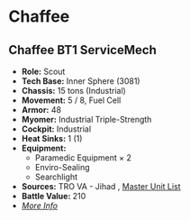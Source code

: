 # Chaffee 

## Chaffee BT1 ServiceMech 

- **Role:** Scout 
- **Tech Base:** Inner Sphere (3081) 
- **Chassis:** 15 tons (Industrial) 
- **Movement:** 5 / 8, Fuel Cell 
- **Armor:** 48 
- **Myomer:** Industrial Triple-Strength 
- **Cockpit:** Industrial 
- **Heat Sinks:** 1 (1) 
- **Equipment:** 
  - Paramedic Equipment × 2 
  - Enviro-Sealing 
  - Searchlight 
- **Sources:** TRO VA - Jihad , [Master Unit List](http://masterunitlist.info/Unit/Details/7151) 
- **Battle Value:** 210 
- [*More Info*](chaffee/chaffee_bt1_servicemech.md) 

